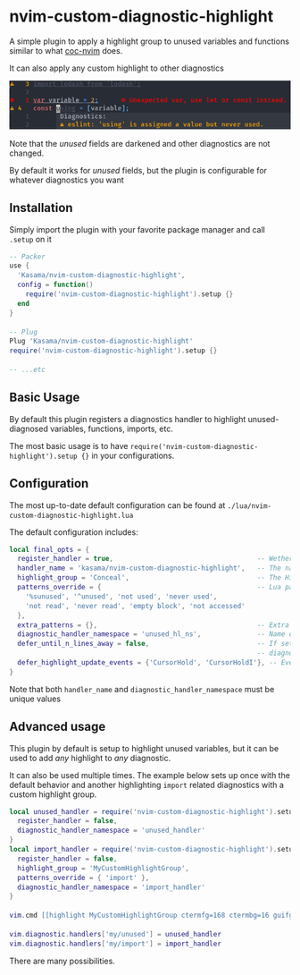 # nvim-custom-diagnostic-highlight

A simple plugin to apply a highlight group to unused variables and functions similar to what [coc-nvim][coc] does.

It can also apply any custom highlight to other diagnostics

![Screenshot](screenshot.png)

Note that the _unused_ fields are darkened and other diagnostics are not changed.

By default it works for _unused_ fields, but the plugin is configurable for whatever diagnostics you want

## Installation

Simply import the plugin with your favorite package manager and call `.setup` on it

```lua
-- Packer
use {
  'Kasama/nvim-custom-diagnostic-highlight',
  config = function()
    require('nvim-custom-diagnostic-highlight').setup {}
  end
}

-- Plug
Plug 'Kasama/nvim-custom-diagnostic-highlight'
require('nvim-custom-diagnostic-highlight').setup {}

-- ...etc
```

## Basic Usage

By default this plugin registers a diagnostics handler to highlight unused-diagnosed variables, functions, imports, etc.

The most basic usage is to have `require('nvim-custom-diagnostic-highlight').setup {}` in your configurations.

## Configuration

The most up-to-date default configuration can be found at `./lua/nvim-custom-diagnostic-highlight.lua`

The default configuration includes:
```lua
local final_opts = {
  register_handler = true,                                    -- Wether to register the handler automatically
  handler_name = 'kasama/nvim-custom-diagnostic-highlight',   -- The name of the handler to be registered (has no effect if register_handler = false)
  highlight_group = 'Conceal',                                -- The Highlight group to set at the diagnostic
  patterns_override = {                                       -- Lua patterns to be tested against the diagnostic message. Overrides default behavior
    '%sunused', '^unused', 'not used', 'never used',
    'not read', 'never read', 'empty block', 'not accessed'
  },
  extra_patterns = {},                                        -- Extra lua patterns to add. Does NOT override and will be added to the above
  diagnostic_handler_namespace = 'unused_hl_ns',              -- Name of the handler namespace that will contain the highlight (needs to be unique)
  defer_until_n_lines_away = false,                           -- If set to a number, then highlighting is deferred until the cursor is N lines away from
                                                              -- diagnostics. Useful to avoid unwanted highlights in the currently edited position.
  defer_highlight_update_events = {'CursorHold', 'CursorHoldI'}, -- Events on which deferred highlights will be updated (passed to nvim_create_autocmd)
}
```

Note that both `handler_name` and `diagnostic_handler_namespace` must be unique values

## Advanced usage

This plugin by default is setup to highlight unused variables, but it can be used to add _any_ highlight to _any_ diagnostic.

It can also be used multiple times. The example below sets up once with the default behavior and another highlighting `import` related diagnostics with a custom highlight group.

```lua
local unused_handler = require('nvim-custom-diagnostic-highlight').setup {
  register_handler = false,
  diagnostic_handler_namespace = 'unused_handler'
}
local import_handler = require('nvim-custom-diagnostic-highlight').setup {
  register_handler = false,
  highlight_group = 'MyCustomHighlightGroup',
  patterns_override = { 'import' },
  diagnostic_handler_namespace = 'import_handler'
}

vim.cmd [[highlight MyCustomHighlightGroup ctermfg=168 ctermbg=16 guifg=#e06c75 guibg=#282c34]]

vim.diagnostic.handlers['my/unused'] = unused_handler
vim.diagnostic.handlers['my/import'] = import_handler
```

There are many possibilities.

[coc]: https://github.com/neoclide/coc.nvim

